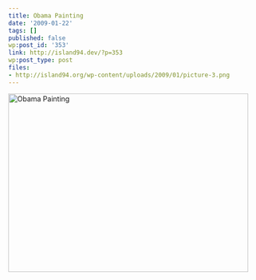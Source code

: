 ```yaml
---
title: Obama Painting
date: '2009-01-22'
tags: []
published: false
wp:post_id: '353'
link: http://island94.dev/?p=353
wp:post_type: post
files:
- http://island94.org/wp-content/uploads/2009/01/picture-3.png
---
```


<img src="http://island94.org/wp-content/uploads/2009/01/picture-3.png" alt="Obama Painting" title="Obama Painting" width="481" height="358" class="aligncenter size-full wp-image-351" />
